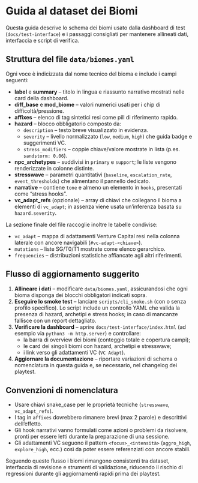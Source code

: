 # Guida al dataset dei Biomi

Questa guida descrive lo schema dei biomi usato dalla dashboard di test (`docs/test-interface`) e i passaggi consigliati per mantenere allineati dati, interfaccia e script di verifica.

## Struttura del file `data/biomes.yaml`

Ogni voce è indicizzata dal nome tecnico del bioma e include i campi seguenti:

- **label** e **summary** – titolo in lingua e riassunto narrativo mostrati nelle card della dashboard.
- **diff_base** e **mod_biome** – valori numerici usati per i chip di difficoltà/pressione.
- **affixes** – elenco di tag sintetici resi come pill di riferimento rapido.
- **hazard** – blocco obbligatorio composto da:
  - `description` – testo breve visualizzato in evidenza.
  - `severity` – livello normalizzato (`low`, `medium`, `high`) che guida badge e suggerimenti VC.
  - `stress_modifiers` – coppie chiave/valore mostrate in lista (p.es. `sandstorm: 0.06`).
- **npc_archetypes** – suddivisi in `primary` e `support`; le liste vengono renderizzate in colonne distinte.
- **stresswave** – parametri quantitativi (`baseline`, `escalation_rate`, `event_thresholds`) che alimentano il pannello dedicato.
- **narrative** – contiene `tone` e almeno un elemento in `hooks`, presentati come “stress hooks”.
- **vc_adapt_refs** (opzionale) – array di chiavi che collegano il bioma a elementi di `vc_adapt`; in assenza viene usata un’inferenza basata su `hazard.severity`.

La sezione finale del file raccoglie inoltre le tabelle condivise:

- `vc_adapt` – mappa di adattamenti Venture Capital resi nella colonna laterale con ancore navigabili (`#vc-adapt-<chiave>`).
- `mutations` – liste SG/T0/T1 mostrate come elenco gerarchico.
- `frequencies` – distribuzioni statistiche affiancate agli altri riferimenti.

## Flusso di aggiornamento suggerito

1. **Allineare i dati** – modificare `data/biomes.yaml`, assicurandosi che ogni bioma disponga dei blocchi obbligatori indicati sopra.
2. **Eseguire lo smoke test** – lanciare `scripts/cli_smoke.sh` (con o senza profilo specifico). Lo script include un controllo YAML che valida la presenza di hazard, archetipi e stress hooks; in caso di mancanze fallisce con un report dettagliato.
3. **Verificare la dashboard** – aprire `docs/test-interface/index.html` (ad esempio via `python3 -m http.server`) e controllare:
   - la barra di overview dei biomi (conteggio totale e copertura campi);
   - le card dei singoli biomi con hazard, archetipi e stresswave;
   - i link verso gli adattamenti VC (`VC Adapt`).
4. **Aggiornare la documentazione** – riportare variazioni di schema o nomenclatura in questa guida e, se necessario, nel changelog dei playtest.

## Convenzioni di nomenclatura

- Usare chiavi snake_case per le proprietà tecniche (`stresswave`, `vc_adapt_refs`).
- I tag in `affixes` dovrebbero rimanere brevi (max 2 parole) e descrittivi dell’effetto.
- Gli hook narrativi vanno formulati come azioni o problemi da risolvere, pronti per essere letti durante la preparazione di una sessione.
- Gli adattamenti VC seguono il pattern `<focus>_<intensità>` (`aggro_high`, `explore_high`, ecc.) così da poter essere referenziati con ancore stabili.

Seguendo questo flusso i biomi rimangono consistenti tra dataset, interfaccia di revisione e strumenti di validazione, riducendo il rischio di regressioni durante gli aggiornamenti rapidi prima dei playtest.
